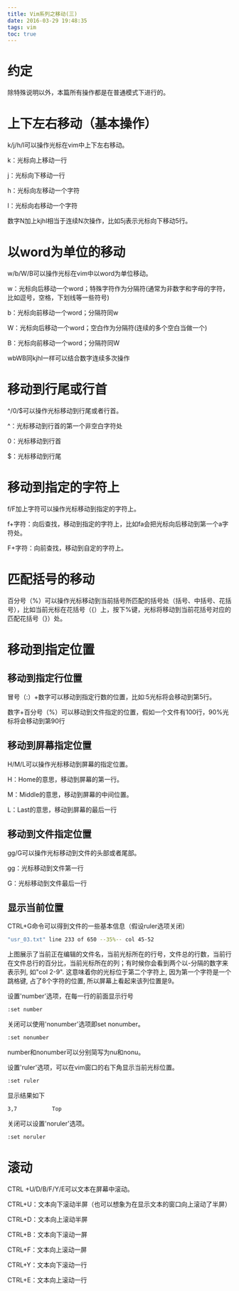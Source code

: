 ```yaml
---
title: Vim系列之移动(三)
date: 2016-03-29 19:48:35
tags: vim
toc: true
---
```

# 约定

 除特殊说明以外，本篇所有操作都是在普通模式下进行的。

# 上下左右移动（基本操作）

k/j/h/l可以操作光标在vim中上下左右移动。

k：光标向上移动一行

j：光标向下移动一行

h：光标向左移动一个字符

l：光标向右移动一个字符

数字N加上kjhl相当于连续N次操作，比如5j表示光标向下移动5行。

# 以word为单位的移动

w/b/W/B可以操作光标在vim中以word为单位移动。

w：光标向后移动一个word；特殊字符作为分隔符(通常为非数字和字母的字符，比如逗号，空格，下划线等一些符号)

b：光标向前移动一个word；分隔符同w

W：光标向后移动一个word；空白作为分隔符(连续的多个空白当做一个)

B：光标向前移动一个word；分隔符同W

wbWB同kjhl一样可以结合数字连续多次操作

# 移动到行尾或行首

^/0/$可以操作光标移动到行尾或者行首。

^：光标移动到行首的第一个非空白字符处

0：光标移动到行首

$：光标移动到行尾

<!-- more -->

# 移动到指定的字符上

f/F加上字符可以操作光标移动到指定的字符上。

f+字符：向后查找，移动到指定的字符上，比如fa会把光标向后移动到第一个a字符处。

F+字符：向前查找，移动到自定的字符上。

# 匹配括号的移动

百分号（%）可以操作光标移动到当前括号所匹配的括号处（括号、中括号、花括号），比如当前光标在花括号（{）上，按下%键，光标将移动到当前花括号对应的匹配花括号（}）处。

# 移动到指定位置

## 移动到指定行位置

冒号（:）+数字可以移动到指定行数的位置，比如:5光标将会移动到第5行。

数字+百分号（%）可以移动到文件指定的位置，假如一个文件有100行，90%光标将会移动到第90行

## 移动到屏幕指定位置

H/M/L可以操作光标移动到屏幕的指定位置。

H：Home的意思，移动到屏幕的第一行。

M：Middle的意思，移动到屏幕的中间位置。

L：Last的意思，移动到屏幕的最后一行

## 移动到文件指定位置

gg/G可以操作光标移动到文件的头部或者尾部。

gg：光标移动到文件第一行

G：光标移动到文件最后一行

## 显示当前位置

CTRL+G命令可以得到文件的一些基本信息（假设ruler选项关闭）

```bash
"usr_03.txt" line 233 of 650 --35%-- col 45-52
```

上图展示了当前正在编辑的文件名，当前光标所在的行号，文件总的行数，当前行在文件总行的百分比，当前光标所在的列；有时候你会看到两个以-分隔的数字来表示列, 如"col 2-9". 这意味着你的光标位于第二个字符上, 因为第一个字符是一个跳格键, 占了8个字符的位置, 所以屏幕上看起来该列位置是9。

设置'number'选项，在每一行的前面显示行号

```bash
:set number
```

关闭可以使用'nonumber'选项即set nonumber。

```bash
:set nonumber
```

number和nonumber可以分别简写为nu和nonu。

设置'ruler'选项，可以在vim窗口的右下角显示当前光标位置。

```bash
:set ruler
```

显示结果如下

```bash
3,7           Top
```

关闭可以设置'noruler'选项。

```bash
:set noruler
```

# 滚动

CTRL +U/D/B/F/Y/E可以文本在屏幕中滚动。

CTRL+U：文本向下滚动半屏（也可以想象为在显示文本的窗口向上滚动了半屏）

CTRL+D：文本向上滚动半屏

CTRL+B：文本向下滚动一屏

CTRL+F：文本向上滚动一屏

CTRL+Y：文本向下滚动一行

CTRL+E：文本向上滚动一行

